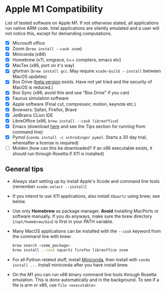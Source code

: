 # Apple M1 Compatibility

List of tested software on Apple M1. If not otherwise stated, all applications run native ARM code. Intel applications are silently emulated and a user will not notice this, except for demanding computations.

- [x] Microsoft office
- [x] Zoom (`brew install --cask zoom`)
- [x] Miniconda (x86)
- [x] Homebrew (x11, xmgrace, c++ compilers, emacs etc)
- [x] MacTex (x86, port on it's way)
- [x] gfortran (`brew install gcc`. May require `xcode-build --install` between MacOS updates)
- [x] Box Drive ([beta version](https://support.box.com/hc/en-us/community/posts/360051416514/comments/1500000521902) exists. Have not yet tried and the security of MacOS is reduced.)
- [x] Box Sync (x86, avoid this and use "Box Drive" if you can)
- [x] Faunus simulation software
- [x] Apple software (Final cut, compressor, motion, keynote etc.)
- [x] Browsers: Safari, Firefox, Brave
- [x] JetBrains CLion IDE
- [x] LibreOffice (x86, `brew install --cask libreoffice`)
- [x] Emacs (download [here](https://emacsformacosx.com/tips) and see the Tips section for running from command line)
- [x] Pymol (`conda install -c schrodinger pymol`. Starts a 30 day trial, whereafter a license is required)
- [ ] Molden (how can this be downloaded? if an x86 executable exists, it should run through Rosetta if X11 is installed)

## General tips

- Always start setting up by install Apple's Xcode and command line tools (remember `xcode-select --install`)

- If you intend to use X11 applications, also install `XQuartz` using brew; see below.

- Use only **Homebrew** as package manager. **Avoid** installing MacPorts or software manually. If you do anyways, make sure
the brew directory (`/opt/homebrew/bin`) is first in your PATH variable.

- Many MacOS applications can be installed with the `--cask` keyword from the command line with brew:
  ~~~ bash
  brew search <some_package>
  brew install --cask xquartz firefox libreoffice zoom
  ~~~

- For all Python related stuff, install [Miniconda](https://conda.io/en/master/miniconda.html), then install with `conda install ...`
  Install miniconda after you have install brew.

- On the M1 you can run x86 binary command line tools through Rosetta emulation. This is done automatically and in the background.
  To see if a file is arm or x86, use `file <executable>`


